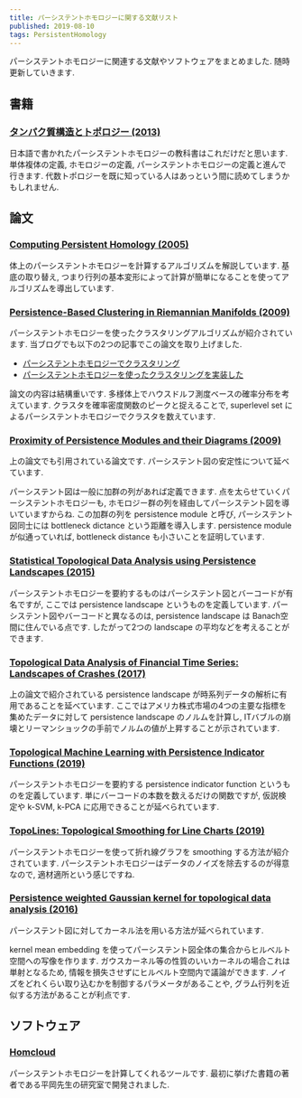 ```yaml
---
title: パーシステントホモロジーに関する文献リスト
published: 2019-08-10
tags: PersistentHomology
---
```


パーシステントホモロジーに関連する文献やソフトウェアをまとめました. 随時更新していきます.

<!--more-->

## 書籍

### [タンパク質構造とトポロジー (2013)](https://www.kyoritsu-pub.co.jp/bookdetail/9784320110021)

日本語で書かれたパーシステントホモロジーの教科書はこれだけだと思います. 単体複体の定義, ホモロジーの定義, パーシステントホモロジーの定義と進んで行きます. 代数トポロジーを既に知っている人はあっという間に読めてしまうかもしれません.

## 論文

### [Computing Persistent Homology (2005)](https://link.springer.com/content/pdf/10.1007/s00454-004-1146-y.pdf)

体上のパーシステントホモロジーを計算するアルゴリズムを解説しています. 基底の取り替え, つまり行列の基本変形によって計算が簡単になることを使ってアルゴリズムを導出しています.

### [Persistence-Based Clustering in Riemannian Manifolds (2009)](https://hal.inria.fr/inria-00389390/document)

パーシステントホモロジーを使ったクラスタリングアルゴリズムが紹介されています. 当ブログでも以下の2つの記事でこの論文を取り上げました.

- [パーシステントホモロジーでクラスタリング](/posts/math/clustering-using-persistent-homology.html)
- [パーシステントホモロジーを使ったクラスタリングを実装した](/posts/math/implementationof-persistence-based-clustering.html)

論文の内容は結構重いです. 多様体上でハウスドルフ測度ベースの確率分布を考えています. クラスタを確率密度関数のピークと捉えることで, superlevel set によるパーシステントホモロジーでクラスタを数えています.


### [Proximity of Persistence Modules and their Diagrams (2009)](https://geometry.stanford.edu/papers/ccggo-ppmd-09/ccggo-ppmd-09.pdf)

上の論文でも引用されている論文です. パーシステント図の安定性について延べています.

パーシステント図は一般に加群の列があれば定義できます. 点を太らせていくパーシステントホモロジーも, ホモロジー群の列を経由してパーシステント図を導いていますからね. この加群の列を persistence module と呼び, パーシステント図同士には bottleneck dictance という距離を導入します. persistence module が似通っていれば, bottleneck distance も小さいことを証明しています.

### [Statistical Topological Data Analysis using Persistence Landscapes (2015)](http://www.jmlr.org/papers/volume16/bubenik15a/bubenik15a.pdf)

パーシステントホモロジーを要約するものはパーシステント図とバーコードが有名ですが, ここでは persistence landscape というものを定義しています. パーシステント図やバーコードと異なるのは, persistence landscape は Banach空間に住んでいる点です. したがって2つの landscape の平均などを考えることができます.

### [Topological Data Analysis of Financial Time Series: Landscapes of Crashes (2017)](https://arxiv.org/pdf/1703.04385.pdf)

上の論文で紹介されている persistence landscape が時系列データの解析に有用であることを延べています. ここではアメリカ株式市場の4つの主要な指標を集めたデータに対して persistence landscape のノルムを計算し, ITバブルの崩壊とリーマンショックの手前でノルムの値が上昇することが示されています.

### [Topological Machine Learning with Persistence Indicator Functions (2019)](https://arxiv.org/pdf/1907.13496.pdf)

パーシステントホモロジーを要約する persistence indicator function というものを定義しています. 単にバーコードの本数を数えるだけの関数ですが, 仮説検定や k-SVM, k-PCA に応用できることが延べられています.


### [TopoLines: Topological Smoothing for Line Charts (2019)](https://arxiv.org/pdf/1906.09457.pdf)

パーシステントホモロジーを使って折れ線グラフを smoothing する方法が紹介されています. パーシステントホモロジーはデータのノイズを除去するのが得意なので, 適材適所という感じですね.


### [Persistence weighted Gaussian kernel for topological data analysis (2016)](https://arxiv.org/pdf/1601.01741.pdf)

パーシステント図に対してカーネル法を用いる方法が延べられています.

kernel mean embedding を使ってパーシステント図全体の集合からヒルベルト空間への写像を作ります. ガウスカーネル等の性質のいいカーネルの場合これは単射となるため, 情報を損失させずにヒルベルト空間内で議論ができます. ノイズをどれくらい取り込むかを制御するパラメータがあることや, グラム行列を近似する方法があることが利点です.

## ソフトウェア

### [Homcloud](https://www.wpi-aimr.tohoku.ac.jp/hiraoka_labo/homcloud/)

パーシステントホモロジーを計算してくれるツールです. 最初に挙げた書籍の著者である平岡先生の研究室で開発されました.
